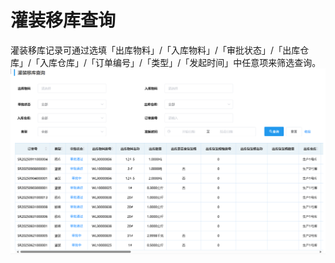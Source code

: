 # 灌装移库查询
灌装移库记录可通过选填「出库物料」/「入库物料」/「审批状态」/「出库仓库」/「入库仓库」/「订单编号」/「类型」/「发起时间」中任意项来筛选查询。  
![图片](../../.vuepress/public/images/production/fill3.png) 